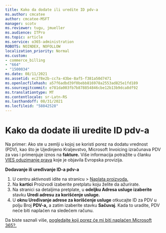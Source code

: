 ```yaml
---
title: Kako da dodate ili uredite ID pdv-a
ms.author: cmcatee
author: cmcatee-MSFT
manager: scotv
ms.reviewer: tugu, jmueller
ms.audience: ITPro
ms.topic: article
ms.service: o365-administration
ROBOTS: NOINDEX, NOFOLLOW
localization_priority: Normal
ms.custom:
- commerce_billing
- "664"
- "1500034"
ms.date: 08/11/2021
ms.assetid: ec278e2b-cc7a-43be-8af5-f381a50d7471
ms.openlocfilehash: a57f6adbd39f0bebb816978a2553ad825e1fd189
ms.sourcegitcommit: e781da003fb7b878854846cbe12b13b9dca8df92
ms.translationtype: MT
ms.contentlocale: sr-Latn-RS
ms.lasthandoff: 08/31/2021
ms.locfileid: "58842528"
---
```

# <a name="how-to-add-or-edit-a-vatid"></a>Kako da dodate ili uredite ID pdv-a

Na primer: Ako ste u zemlji u kojoj se koristi porez na dodatu vrednost (PDV), kao što je Ujedinjeno Kraljevstvo, Microsoft Invoicing izračunava PDV za vas i primenjuje iznos na **fakture.** Više informacija potražite u članku [VIES oduzimanje prava](https://go.microsoft.com/fwlink/p/?LinkID=841741) koje je objavila Evropska provizija.

**Dodavanje ili uređivanje ID-a pdv-a**

1. U centru aktivnosti idite na  stranicu \> [Naplata proizvoda.](https://go.microsoft.com/fwlink/p/?linkid=842054)
2. Na **kartici** Proizvodi izaberite pretplatu koju želite da ažurirate.
3. Na stranici sa detaljima pretplate, u **odeljku Adresa usluge izaberite** stavku **Uredi adresu za korišćenje usluge.**
4. U **oknu Uređivanje adrese za korišćenje usluge** otkucajte ID za PDV u polju Broj **PDV-a,** a zatim izaberite stavku **Sačuvaj**. Kada to uradite, PDV neće biti naplaćen na sledećem računu.

Da biste saznali više, [pogledajte koji porez će mi biti naplaćen Microsoft 365?.](https://docs.microsoft.com/microsoft-365/commerce/billing-and-payments/tax-information#what-tax-will-i-be-charged)